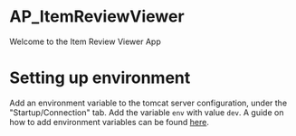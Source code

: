 # AP_ItemReviewViewer
Welcome to the Item Review Viewer App

# Setting up environment
Add an environment variable to the tomcat server configuration, under the "Startup/Connection" tab. Add the variable `env` with value `dev`. A guide on how to add environment variables can be found [here](https://www.jetbrains.com/help/idea/run-debug-configuration-application.html#1).

